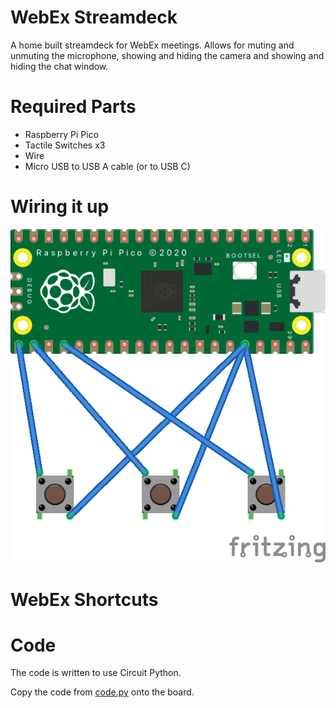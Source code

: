 # WebEx Streamdeck
A home built streamdeck for WebEx meetings. Allows for muting and unmuting the microphone, showing and hiding the camera and showing and hiding the chat window.

# Required Parts

* Raspberry Pi Pico
* Tactile Switches x3
* Wire
* Micro USB to USB A cable (or to USB C)

# Wiring it up

![Fritzing Diagram of the Pico connected to the buttons](./images/WiringSketch.png)

# WebEx Shortcuts

# Code

The code is written to use Circuit Python.

Copy the code from [code.py](./code/code.py) onto the board.